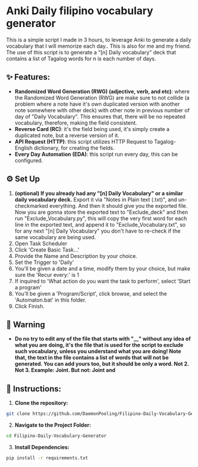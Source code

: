 # Anki Daily filipino vocabulary generator
This is a simple script I made in 3 hours, to leverage Anki to generate a daily vocabulary that I will memorize each day.. This is also for me and my friend. The use of this script is to generate a "[n] Daily vocabulary" deck that contains a list of Tagalog words for n is each number of days. 

## ✨ Features:
- **Randomized Word Generation (RWG) (adjective, verb, and etc)**: where the Randomized Word Generation (RWG) are make sure to not collide (a problem where a note have it's own duplicated version with another note somewhere with other deck) with other note in previous number of day of "Daily Vocabulary". This ensures that, there will be no repeated vocabulary, therefore, making the field consistent.
- **Reverse Card (RC)**: it's the field being used, it's simply create a duplicated note, but a reverse version of it.
- **API Request (HTTP)**: this script utilizes HTTP Request to Tagalog-English dictionary, for creating the fields.
- **Every Day Automation (EDA)**: this script run every day, this can be configured.

## ⚙ Set Up
1. __(optional) If you already had any "[n] Daily Vocabulary" or a similar daily vocabulary deck.__ Export it via "Notes in Plain text (.txt)", and un-checkmarked everything. And then it should give you the exported file. Now you are gonna store the exported text to "Exclude_deck" and then run "Exclude_Vocabulary.py", this will copy the very first word for each line in the exported text, and append it to "Exclude_Vocabulary.txt", so for any next "[n] Daily Vocabulary" you don't have to re-check if the same vocabulary are being used.
2. Open Task Scheduler
3. Click 'Create Basic Task...'
4. Provide the Name and Description by your choice.
5. Set the Trigger to 'Daily' 
6. You'll be given a date and a time, modify them by your choice, but make sure the 'Recur every:' is 1
7. If inquired to 'What action do you want the task to perform', select 'Start a program'
8. You'll be given a 'Program/Script', click browse, and select the 'Automaton.bat' in this folder. 
9. Click Finish.

## 🚫 Warning
- **Do no try to edit any of the file that starts with "__" without any idea of what you are doing, it's the file that is used for the script to exclude such vocabulary, unless you understand what you are doing! Note that, the text in the file contains a list of words that will not be generated. You can add yours too, but it should be only a word. Not 2. Not 3. Example: Joint. But not: Joint and**

## 📜 Instructions:
1. **Clone the repository:**
```bash
git clone https://github.com/DaemonPooling/Filipino-Daily-Vocabulary-Generator.git
```

2. **Navigate to the Project Folder:**
```bash
cd Filipino-Daily-Vocabulary-Generator
```

3. **Install Dependencies:**
```bash
pip install -r requirements.txt
```